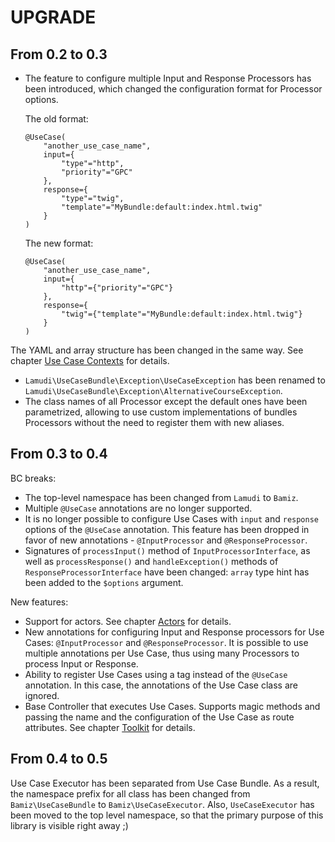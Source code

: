 UPGRADE
=======

## From 0.2 to 0.3

* The feature to configure multiple Input and Response Processors has been introduced, which changed the configuration
format for Processor options.

    The old format:
    
    ```
    @UseCase(
        "another_use_case_name",
        input={
            "type"="http",
            "priority"="GPC"
        },
        response={
            "type"="twig",
            "template"="MyBundle:default:index.html.twig"
        }
    )
    ```
    
    The new format:
    
    ```
    @UseCase(
        "another_use_case_name",
        input={
            "http"={"priority"="GPC"}
        },
        response={
            "twig"={"template"="MyBundle:default:index.html.twig"}
        }
    )
    ```

The YAML and array structure has been changed in the same way. See chapter [Use Case Contexts](doc/03-use-case-contexts.md)
for details.

* `Lamudi\UseCaseBundle\Exception\UseCaseException` has been renamed to 
`Lamudi\UseCaseBundle\Exception\AlternativeCourseException`.
* The class names of all Processor except the default ones have been parametrized, allowing to use custom implementations
of bundles Processors without the need to register them with new aliases.

## From 0.3 to 0.4

BC breaks:

* The top-level namespace has been changed from `Lamudi` to `Bamiz`.
* Multiple `@UseCase` annotations are no longer supported.
* It is no longer possible to configure Use Cases with `input` and `response` options of the `@UseCase` annotation.
This feature has been dropped in favor of new annotations - `@InputProcessor` and `@ResponseProcessor`.
* Signatures of `processInput()` method of `InputProcessorInterface`, as well as `processResponse()` and
`handleException()` methods of `ResponseProcessorInterface` have been changed: `array` type hint has been added
to the `$options` argument.
  
New features:

* Support for actors. See chapter [Actors](doc/06-actors.md) for details.
* New annotations for configuring Input and Response processors for Use Cases: `@InputProcessor` and `@ResponseProcessor`.
It is possible to use multiple annotations per Use Case, thus using many Processors to process Input or Response.
* Ability to register Use Cases using a tag instead of the `@UseCase` annotation. In this case, the annotations
of the Use Case class are ignored.
* Base Controller that executes Use Cases. Supports magic methods and passing the name and the configuration of the
Use Case as route attributes. See chapter [Toolkit](doc/04-toolkit.md) for details.

## From 0.4 to 0.5

Use Case Executor has been separated from Use Case Bundle. As a result, the namespace prefix for all class has been
changed from `Bamiz\UseCaseBundle` to `Bamiz\UseCaseExecutor`. Also, `UseCaseExecutor` has been moved to the top
level namespace, so that the primary purpose of this library is visible right away ;)
